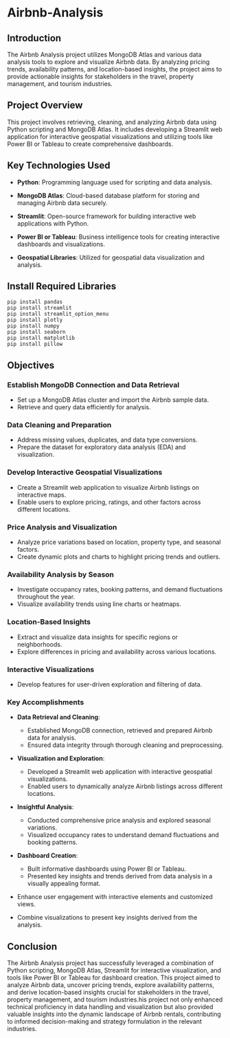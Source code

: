 # Airbnb-Analysis
## Introduction

The Airbnb Analysis project utilizes MongoDB Atlas and various data analysis tools to explore and visualize Airbnb data. By analyzing pricing trends, availability patterns, and location-based insights, the project aims to provide actionable insights for stakeholders in the travel, property management, and tourism industries.

## Project Overview

This project involves retrieving, cleaning, and analyzing Airbnb data using Python scripting and MongoDB Atlas. It includes developing a Streamlit web application for interactive geospatial visualizations and utilizing tools like Power BI or Tableau to create comprehensive dashboards.

## Key Technologies Used

- **Python**: Programming language used for scripting and data analysis.
  
- **MongoDB Atlas**: Cloud-based database platform for storing and managing Airbnb data securely.
  
- **Streamlit**: Open-source framework for building interactive web applications with Python.
  
- **Power BI or Tableau**: Business intelligence tools for creating interactive dashboards and visualizations.
  
- **Geospatial Libraries**: Utilized for geospatial data visualization and analysis.

## Install Required Libraries

    pip install pandas
    pip install streamlit
    pip install streamlit_option_menu
    pip install plotly
    pip install numpy
    pip install seaborn
    pip install matplotlib
    pip install pillow

## Objectives

### Establish MongoDB Connection and Data Retrieval

- Set up a MongoDB Atlas cluster and import the Airbnb sample data.
- Retrieve and query data efficiently for analysis.

### Data Cleaning and Preparation

- Address missing values, duplicates, and data type conversions.
- Prepare the dataset for exploratory data analysis (EDA) and visualization.

### Develop Interactive Geospatial Visualizations

- Create a Streamlit web application to visualize Airbnb listings on interactive maps.
- Enable users to explore pricing, ratings, and other factors across different locations.

### Price Analysis and Visualization

- Analyze price variations based on location, property type, and seasonal factors.
- Create dynamic plots and charts to highlight pricing trends and outliers.

### Availability Analysis by Season

- Investigate occupancy rates, booking patterns, and demand fluctuations throughout the year.
- Visualize availability trends using line charts or heatmaps.

### Location-Based Insights

- Extract and visualize data insights for specific regions or neighborhoods.
- Explore differences in pricing and availability across various locations.

### Interactive Visualizations

- Develop features for user-driven exploration and filtering of data.

### Key Accomplishments

- **Data Retrieval and Cleaning**:
  - Established MongoDB connection, retrieved and prepared Airbnb data for analysis.
  - Ensured data integrity through thorough cleaning and preprocessing.

- **Visualization and Exploration**:
  - Developed a Streamlit web application with interactive geospatial visualizations.
  - Enabled users to dynamically analyze Airbnb listings across different locations.

- **Insightful Analysis**:
  - Conducted comprehensive price analysis and explored seasonal variations.
  - Visualized occupancy rates to understand demand fluctuations and booking patterns.

- **Dashboard Creation**:
  - Built informative dashboards using Power BI or Tableau.
  - Presented key insights and trends derived from data analysis in a visually appealing format.
- Enhance user engagement with interactive elements and customized views.
- Combine visualizations to present key insights derived from the analysis.

## Conclusion

The Airbnb Analysis project has successfully leveraged a combination of Python scripting, MongoDB Atlas, Streamlit for interactive visualization, and tools like Power BI or Tableau for dashboard creation. This project aimed to analyze Airbnb data, uncover pricing trends, explore availability patterns, and derive location-based insights crucial for stakeholders in the travel, property management, and tourism industries.his project not only enhanced technical proficiency in data handling and visualization but also provided valuable insights into the dynamic landscape of Airbnb rentals, contributing to informed decision-making and strategy formulation in the relevant industries.

